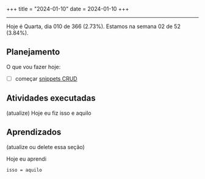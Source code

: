 +++
title = "2024-01-10"
date = 2024-01-10
+++

---

Hoje é Quarta, dia 010 de 366 (2.73%). Estamos na semana 02 de 52 (3.84%).

## Planejamento

O que vou fazer hoje:

- [ ] começar [snippets CRUD](https://github.com/OmnicodeSolutions/luisa_drf_flutter_client/issues/2)

## Atividades executadas

(atualize) Hoje eu fiz isso e aquilo

## Aprendizados

(atualize ou delete essa seção)

Hoje eu aprendi
```
isso = aquilo
```

